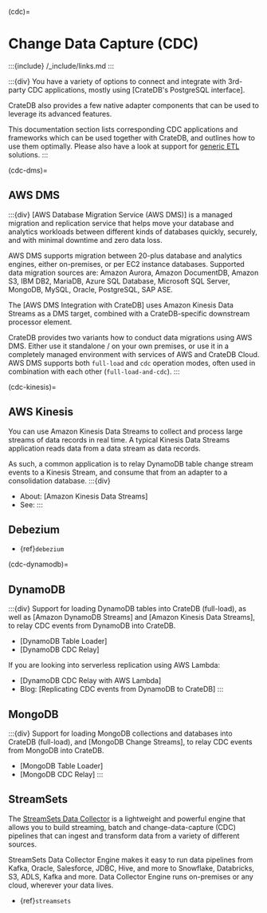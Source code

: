 (cdc)=
# Change Data Capture (CDC)

:::{include} /_include/links.md
:::

:::{div}
You have a variety of options to connect and integrate with 3rd-party
CDC applications, mostly using [CrateDB's PostgreSQL interface].

CrateDB also provides a few native adapter components that can be used
to leverage its advanced features. 

This documentation section lists corresponding CDC applications and
frameworks which can be used together with CrateDB, and outlines how
to use them optimally.
Please also have a look at support for [generic ETL](#etl) solutions.
:::

(cdc-dms)=
## AWS DMS

:::{div}
[AWS Database Migration Service (AWS DMS)] is a managed migration and replication
service that helps move your database and analytics workloads between different
kinds of databases quickly, securely, and with minimal downtime and zero data
loss.

AWS DMS supports migration between 20-plus database and analytics engines, either
on-premises, or per EC2 instance databases. Supported data migration sources are:
Amazon Aurora, Amazon DocumentDB, Amazon S3, IBM DB2, MariaDB, Azure SQL Database,
Microsoft SQL Server, MongoDB, MySQL, Oracle, PostgreSQL, SAP ASE.

The [AWS DMS Integration with CrateDB] uses Amazon Kinesis Data Streams as
a DMS target, combined with a CrateDB-specific downstream processor element.

CrateDB provides two variants how to conduct data migrations using AWS DMS.
Either use it standalone / on your own premises, or use it in a completely
managed environment with services of AWS and CrateDB Cloud.
AWS DMS supports both `full-load` and `cdc` operation modes, often used in
combination with each other (`full-load-and-cdc`).
:::

(cdc-kinesis)=
## AWS Kinesis
You can use Amazon Kinesis Data Streams to collect and process large streams of data
records in real time. A typical Kinesis Data Streams application reads data from a
data stream as data records.

As such, a common application is to relay DynamoDB table change stream events to a
Kinesis Stream, and consume that from an adapter to a consolidation database.
:::{div}
- About: [Amazon Kinesis Data Streams]
- See: [](#cdc-dynamodb)
:::

## Debezium

- {ref}`debezium`

(cdc-dynamodb)=
## DynamoDB
:::{div}
Support for loading DynamoDB tables into CrateDB (full-load), as well as
[Amazon DynamoDB Streams] and [Amazon Kinesis Data Streams],
to relay CDC events from DynamoDB into CrateDB.

- [DynamoDB Table Loader]
- [DynamoDB CDC Relay]

If you are looking into serverless replication using AWS Lambda:
- [DynamoDB CDC Relay with AWS Lambda]
- Blog: [Replicating CDC events from DynamoDB to CrateDB]
:::

## MongoDB
:::{div}
Support for loading MongoDB collections and databases into CrateDB (full-load),
and [MongoDB Change Streams], to relay CDC events from MongoDB into CrateDB.

- [MongoDB Table Loader]
- [MongoDB CDC Relay]
:::

## StreamSets

The [StreamSets Data Collector] is a lightweight and powerful engine that
allows you to build streaming, batch and change-data-capture (CDC) pipelines
that can ingest and transform data from a variety of different sources.

StreamSets Data Collector Engine makes it easy to run data pipelines from Kafka,
Oracle, Salesforce, JDBC, Hive, and more to Snowflake, Databricks, S3, ADLS, Kafka
and more. Data Collector Engine runs on-premises or any cloud, wherever your data
lives.

- {ref}`streamsets`


[StreamSets Data Collector]: https://www.softwareag.com/en_corporate/platform/integration-apis/data-collector-engine.html
